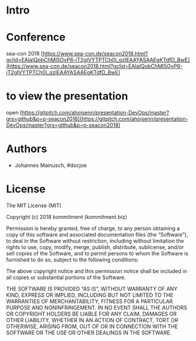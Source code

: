 # Intro

# Conference
sea-con 2018
[https://www.sea-con.de/seacon2018.html?gclid=EAIaIQobChMI5OvP6-jT2gIVYTPTCh0I_gzIEAAYASAAEgKTdfD_BwE](https://www.sea-con.de/seacon2018.html?gclid=EAIaIQobChMI5OvP6-jT2gIVYTPTCh0I_gzIEAAYASAAEgKTdfD_BwE)

# to view the presentation
open [https://gitpitch.com/ahojsenn/presentation-DevOps/master?grs=github&p=p-seacon2018](https://gitpitch.com/ahojsenn/presentation-DevOps/master?grs=github&p=p-seacon2018)

# Authors
- Johannes Mainusch, #docjoe

# License
The MIT License (MIT)

Copyright (c) 2018 kommitment (kommitment.biz)

Permission is hereby granted, free of charge, to any person obtaining a copy of this software and associated documentation files (the “Software”), to deal in the Software without restriction, including without limitation the rights to use, copy, modify, merge, publish, distribute, sublicense, and/or sell copies of the Software, and to permit persons to whom the Software is furnished to do so, subject to the following conditions:

The above copyright notice and this permission notice shall be included in all copies or substantial portions of the Software.

THE SOFTWARE IS PROVIDED “AS IS”, WITHOUT WARRANTY OF ANY KIND, EXPRESS OR IMPLIED, INCLUDING BUT NOT LIMITED TO THE WARRANTIES OF MERCHANTABILITY, FITNESS FOR A PARTICULAR PURPOSE AND NONINFRINGEMENT. IN NO EVENT SHALL THE AUTHORS OR COPYRIGHT HOLDERS BE LIABLE FOR ANY CLAIM, DAMAGES OR OTHER LIABILITY, WHETHER IN AN ACTION OF CONTRACT, TORT OR OTHERWISE, ARISING FROM, OUT OF OR IN CONNECTION WITH THE SOFTWARE OR THE USE OR OTHER DEALINGS IN THE SOFTWARE.

